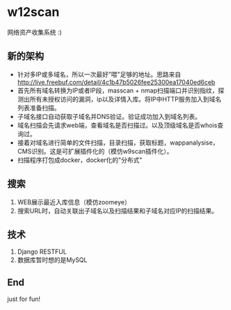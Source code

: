 # w12scan
网络资产收集系统 :)

## 新的架构
- 针对多IP或多域名，所以一次最好”喂"足够的地址。思路来自 http://live.freebuf.com/detail/4c1b47b5026fee25300ea17040ed6ceb  
- 首先所有域名转换为IP或者IP段，masscan + nmap扫描端口并识别指纹，探测出所有未授权访问的漏洞，ip以及详情入库。将IP中HTTP服务加入到域名列表准备扫描。  
- 子域名接口自动获取子域名并DNS验证。验证成功加入到域名列表。  
- 域名扫描会先请求web端，查看域名是否扫描过。以及顶级域名是否whois查询过。  
- 接着对域名进行简单的文件扫描，目录扫描，获取标题，wappanalysise，CMS识别。这是可扩展插件化的（模仿w9scan插件化）。  
- 扫描程序打包成docker，docker化的"分布式"

## 搜索
1. WEB展示最近入库信息（模仿zoomeye）
2. 搜索URL时，自动关联出子域名以及扫描结果和子域名对应IP的扫描结果。

## 技术
1. Django RESTFUL
2. 数据库暂时想的是MySQL

## End
just for fun!

